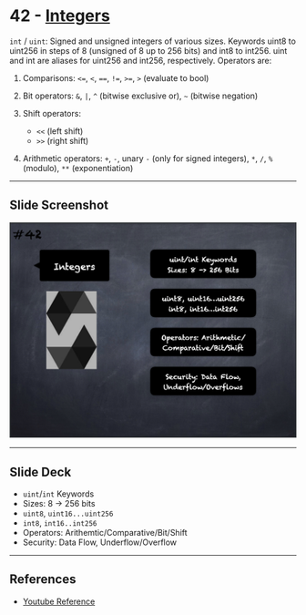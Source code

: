 # 42 - [Integers](Integers.md)
`int` / `uint`: Signed and unsigned integers of various sizes. Keywords uint8 to uint256 in steps of 8 (unsigned of 8 up to 256 bits) and int8 to int256. uint and int are aliases for uint256 and int256, respectively. Operators are: 
    
1. Comparisons: `<=`, `<`, `==`, `!=`, `>=`, `>` (evaluate to bool)

2. Bit operators: `&`, `|`, `^` (bitwise exclusive or), `~` (bitwise negation)

3. Shift operators: 
	- `<<` (left shift)
	- `>>` (right shift)

4. Arithmetic operators: `+`, `-`, unary `-` (only for signed integers), `*`, `/`, `%` (modulo), `**` (exponentiation)

___
## Slide Screenshot
![042.png](../images/solidity101/042.png)
___
## Slide Deck
- `uint`/`int` Keywords
- Sizes: 8 -> 256 bits
- `uint8`, `uint16...uint256`
- `int8`, `int16..int256`
- Operators: Arithemtic/Comparative/Bit/Shift
- Security: Data Flow, Underflow/Overflow
___
## References
- [Youtube Reference](https://youtu.be/6VIJpze1jbU?t=190)


